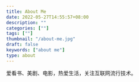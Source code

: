 ```yaml
---
title: About Me
date: 2022-05-27T14:55:57+08:00
description: ""
categories: [""]
tags: [""]
thumbnail: "/about-me.jpg"
draft: false
keywords: ["about me"]
type: about
---
```


爱看书、美剧、电影，热爱生活，关注互联网流行技术。
